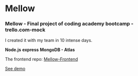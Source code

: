 # Mellow

<h3>Mellow - Final project of coding academy bootcamp - trello.com-mock</h3>

I created it with my team in 10 intense days.

**Node.js** **express** **MongoDB - Atlas**

The frontend repo: [Mellow-Frontend]()

[See demo](https://mellow-project-manager.herokuapp.com/#/)
